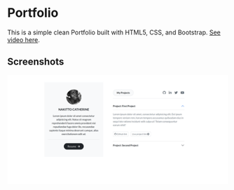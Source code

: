 # Portfolio

This is a simple clean Portfolio built with HTML5, CSS, and Bootstrap. [See video here](https://youtu.be/cGI38Q7wXAY).

## Screenshots

![Screenshot](shot.png)
